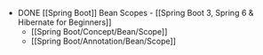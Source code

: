 - DONE [[Spring Boot]] Bean Scopes - [[Spring Boot 3, Spring 6 & Hibernate for Beginners]]
	- [[Spring Boot/Concept/Bean/Scope]]
	- [[Spring Boot/Annotation/Bean/Scope]]